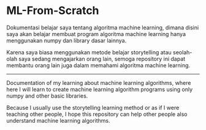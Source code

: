 # ML-From-Scratch
 Dokumentasi belajar saya tentang algoritma machine learning, dimana disini saya akan belajar membuat program algoritma machine learning hanya menggunakan numpy dan library dasar lainnya.

 Karena saya biasa menggunakan metode belajar storytelling atau seolah-olah saya sedang mengajarkan orang lain, semoga repository ini dapat membantu orang lain juga dalam memahami algoritma machine learning.

 ---

 Documentation of my learning about machine learning algorithms, where here I will learn to create machine learning algorithm programs using only numpy and other basic libraries.

 Because I usually use the storytelling learning method or as if I were teaching other people, I hope this repository can help other people also understand machine learning algorithms.
